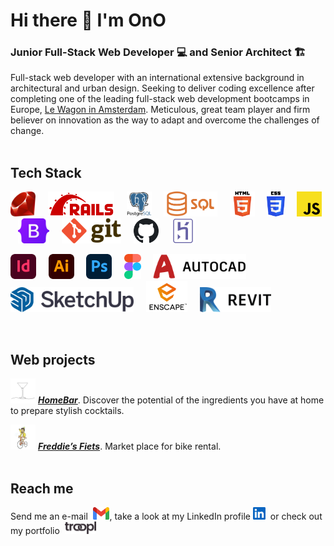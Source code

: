 # Hi there :wave: I'm OnO
### Junior Full-Stack Web Developer :computer: and Senior Architect :building_construction:
Full-stack web developer with an international extensive background in architectural and urban design. Seeking to deliver coding excellence after completing one of the leading full-stack web development bootcamps in Europe, [Le Wagon in Amsterdam](https://www.lewagon.com/amsterdam/web-development-course). Meticulous, great team player and firm believer on innovation as the way to adapt and overcome the challenges of change.
<br/><br/>

## Tech Stack
<p><img src="images/Ruby_Logo.svg" height=40>&nbsp &nbsp &nbsp<img src="images/Ruby_On_Rails_Logo.svg" height=40>&nbsp &nbsp &nbsp<img src="images/Postgresql_Logo_01.svg" height=40>&nbsp &nbsp &nbsp<img src="images/SQL_Logo.png" height=40>&nbsp &nbsp &nbsp<img src="images/HTML5_Logo.svg" height=40>&nbsp &nbsp &nbsp<img src="images/CSS3_Logo.svg" height=40>&nbsp &nbsp &nbsp<img src="images/JavaScript_Logo.svg" height=40>&nbsp &nbsp &nbsp<img src="images/Bootstrap_Logo.svg" height=40>&nbsp &nbsp &nbsp<img src="images/Git_Logo.svg" height=40>&nbsp &nbsp &nbsp<img src="images/GitHub_Logo_01.svg" height=40>&nbsp &nbsp &nbsp<img src="images/Heroku_Logo_01.svg" height=40></p>
<p><img src="images/Adobe_InDesign_Logo.svg" height=40>&nbsp &nbsp &nbsp<img src="images/Adobe_Illustrator_Logo.svg" height=40>&nbsp &nbsp &nbsp<img src="images/Adobe_Photoshop_Logo.svg" height=40>&nbsp &nbsp &nbsp<img src="images/Figma_Logo.svg" height=40>&nbsp &nbsp &nbsp<img src="images/AutoCad_Logo_01.svg" height=40>&nbsp &nbsp &nbsp<img src="images/SketchUp_Logo_02.svg" height=40>&nbsp &nbsp &nbsp<img src="images/Enscape_Logo_01.png" height=50>&nbsp &nbsp &nbsp<img src="images/Revit_Logo.png" height=40></p>
<br/>

## Web projects
<a href="http://www.homebarapp.eu/"><img src="images/Cocktail.jpg" height=40></a> ***[HomeBar](http://www.homebarapp.eu/)***. Discover the potential of the ingredients you have at home to prepare stylish cocktails.

<a href="https://freddies-fiets.herokuapp.com/"><img src="images/Freddie.png" height=40></a> ***[Freddie’s Fiets](https://freddies-fiets.herokuapp.com/)***. Market place for bike rental.  
<br/>

## Reach me
<p>Send me an e-mail &nbsp<a href="mailto:onofrecc@gmail.com"><img src="images/Gmail_Logo_01.svg" height=20></a>, take a look at my LinkedIn profile <a href="http://www.linkedin.com/in/onofrecatalacastellar"><img src="images/LinkedIn_Logo_01.svg" height=20></a>&nbsp or check out my portfolio &nbsp<a href="https://troopl.com/onofrecc"><img src="images/Troopl_Logo.svg" height=20></a></p>
